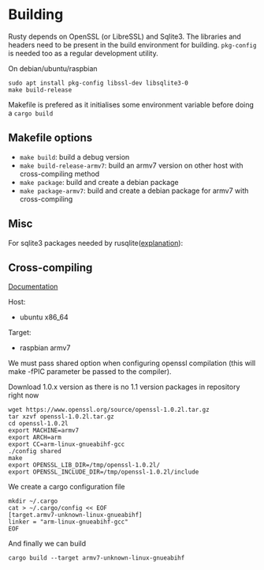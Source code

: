 # Building

Rusty depends on OpenSSL (or LibreSSL) and Sqlite3. The libraries and headers need to be present in the build environment for building. `pkg-config` is needed too as a regular development utility.

On debian/ubuntu/raspbian

    sudo apt install pkg-config libssl-dev libsqlite3-0 
    make build-release

Makefile is prefered as it initialises some environment variable before doing a `cargo build`

## Makefile options 

- `make build`: build a debug version
- `make build-release-armv7`: build an armv7 version on other host with cross-compiling method
- `make package`: build and create a debian package
- `make package-armv7`: build and create a debian package for armv7 with cross-compiling

## Misc

For sqlite3 packages needed by rusqlite([explanation](https://github.com/jgallagher/rusqlite#notes-on-building-rusqlite-and-libsqlite3-sys)):

## Cross-compiling

[Documentation](https://github.com/japaric/rust-cross)

Host: 
- ubuntu x86_64

Target:
- raspbian armv7

We must pass shared option when configuring openssl compilation (this will make -fPIC parameter be passed to the compiler).

Download 1.0.x version as there is no 1.1 version packages in repository right now

    wget https://www.openssl.org/source/openssl-1.0.2l.tar.gz
    tar xzvf openssl-1.0.2l.tar.gz
    cd openssl-1.0.2l
    export MACHINE=armv7
    export ARCH=arm
    export CC=arm-linux-gnueabihf-gcc
    ./config shared
    make
    export OPENSSL_LIB_DIR=/tmp/openssl-1.0.2l/
    export OPENSSL_INCLUDE_DIR=/tmp/openssl-1.0.2l/include

We create a cargo configuration file 

    mkdir ~/.cargo
    cat > ~/.cargo/config << EOF
    [target.armv7-unknown-linux-gnueabihf]
    linker = "arm-linux-gnueabihf-gcc"
    EOF

And finally we can build 

    cargo build --target armv7-unknown-linux-gnueabihf
